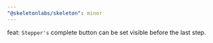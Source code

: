 ```yaml
---
"@skeletonlabs/skeleton": minor
---
```


feat: `Stepper's` complete button can be set visible before the last step.
